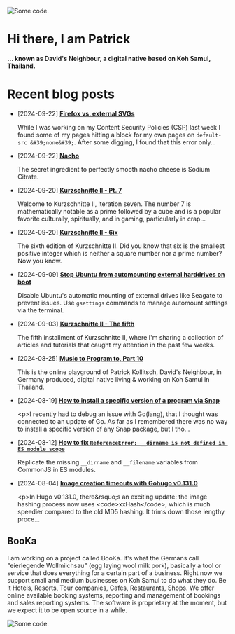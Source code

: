 ![][header1]

# Hi there, I am Patrick

**... known as David's Neighbour, a digital native based on Koh Samui, Thailand.**

# Recent blog posts
<!-- KOLLITSCH:START -->
- [2024-09-22] **[Firefox vs. external SVGs](https://kollitsch.dev/blog/2024/firefox-vs-external-svg/)**

  While I was working on my Content Security Policies &lpar;CSP&rpar; last week I found some of my pages hitting a block for my own pages on `default-src &#39;none&#39;`. After some digging, I found that this error only...
- [2024-09-22] **[Nacho](https://kollitsch.dev/blog/2024/nacho/)**

  The secret ingredient to perfectly smooth nacho cheese is Sodium Citrate.
- [2024-09-20] **[Kurzschnitte II - Pt. 7](https://kollitsch.dev/blog/2024/kurzschnitte-ii-7/)**

  Welcome to Kurzschnitte II, iteration seven. The number 7 is mathematically notable as a prime followed by a cube and is a popular favorite culturally, spiritually, and in gaming, particularly in crap...
- [2024-09-20] **[Kurzschnitte II - 6ix](https://kollitsch.dev/blog/2024/kurzschnitte-ii-6/)**

  The sixth edition of Kurzschnitte II. Did you know that six is the smallest positive integer which is neither a square number nor a prime number? Now you know.
- [2024-09-09] **[Stop Ubuntu from automounting external harddrives on boot](https://kollitsch.dev/blog/2024/stop-ubuntu-from-automounting-external-harddrives-on-boot/)**

  Disable Ubuntu&#39;s automatic mounting of external drives like Seagate to prevent issues. Use `gsettings` commands to manage automount settings via the terminal.
- [2024-09-03] **[Kurzschnitte II - The fifth](https://kollitsch.dev/blog/2024/kurzschnitte-ii-5/)**

  The fifth installment of Kurzschnitte II, where I&#39;m sharing a collection of articles and tutorials that caught my attention in the past few weeks.
- [2024-08-25] **[Music to Program to, Part 10](https://kollitsch.dev/blog/2024/music-to-program-to-10/)**

  This is the online playground of Patrick Kollitsch, David&#39;s Neighbour, in Germany produced, digital native living &amp; working on Koh Samui in Thailand.
- [2024-08-19] **[How to install a specific version of a program via Snap](https://kollitsch.dev/blog/2024/how-to-install-a-specific-version-of-a-program-via-snap/)**

  &lt;p&gt;I recently had to debug an issue with Go&lpar;lang&rpar;, that I thought was connected to an update of Go. As far as I remembered there was no way to install a specific version of any Snap package, but I tho...
- [2024-08-12] **[How to fix `ReferenceError: __dirname is not defined in ES module scope`](https://kollitsch.dev/blog/2024/how-to-fix-dirname-not-defined-in-es-module-scope/)**

  Replicate the missing `__dirname` and `__filename` variables from CommonJS in ES modules.
- [2024-08-04] **[Image creation timeouts with Gohugo v0.131.0](https://kollitsch.dev/blog/2024/image-creation-timeouts-with-gohugo-131/)**

  &lt;p&gt;In Hugo v0.131.0, there&amp;rsquo;s an exciting update: the image hashing process now uses &lt;code&gt;xxHash&lt;/code&gt;, which is much speedier compared to the old MD5 hashing. It trims down those lengthy proce...<!-- KOLLITSCH:END -->

## BooKa

I am working on a project called BooKa. It's what the Germans call "eierlegende Wollmilchsau" (egg laying wool milk pork), basically a tool or service that does everything for a certain part of a business. Right now we support small and medium businesses on Koh Samui to do what they do. Be it Hotels, Resorts, Tour companies, Cafes, Restaurants, Shops. We offer online available booking systems, reporting and management of bookings and sales reporting systems. The software is proprietary at the moment, but we expect it to be open source in a while.

![][header3]

[header1]: https://raw.githubusercontent.com/davidsneighbour/davidsneighbour/master/static/header1.jpg "Some code."
[header3]: https://raw.githubusercontent.com/davidsneighbour/davidsneighbour/master/static/header3.jpg "Some code."


